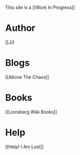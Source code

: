 This site is a [[Work In Progress]]

# Author 
[[J]]  

# Blogs
[[Above The Chaos]]   

# Books 
[[Lionsberg Wiki Books]]  

# Help 
[[Help! I Am Lost]]  

<!-- Comment not rendered visibly to web

Feel free to edit this page. Remember to add two space characters to the end of lines to make a line break, or separate menu links will run together one one line.
-->